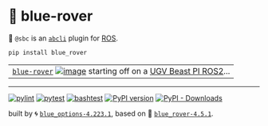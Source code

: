 # 🐬 blue-rover

🐬 `@sbc` is an [`abcli`](https://github.com/kamangir/awesome-bash-cli) plugin for [ROS](https://www.ros.org/). 

```bash
pip install blue_rover
```

|   |
| --- |
| [`blue-rover`](#) [![image](https://github.com/waveshareteam/ugv_rpi/raw/main/media/UGV-Rover-details-23.jpg)](#) starting off on a [UGV Beast PI ROS2](https://www.waveshare.com/wiki/UGV_Beast_PI_ROS2#ROS2_open_source_project)... |

---


[![pylint](https://github.com/kamangir/blue-rover/actions/workflows/pylint.yml/badge.svg)](https://github.com/kamangir/blue-rover/actions/workflows/pylint.yml) [![pytest](https://github.com/kamangir/blue-rover/actions/workflows/pytest.yml/badge.svg)](https://github.com/kamangir/blue-rover/actions/workflows/pytest.yml) [![bashtest](https://github.com/kamangir/blue-rover/actions/workflows/bashtest.yml/badge.svg)](https://github.com/kamangir/blue-rover/actions/workflows/bashtest.yml) [![PyPI version](https://img.shields.io/pypi/v/blue-rover.svg)](https://pypi.org/project/blue-rover/) [![PyPI - Downloads](https://img.shields.io/pypi/dd/blue-rover)](https://pypistats.org/packages/blue-rover)

built by 🌀 [`blue_options-4.223.1`](https://github.com/kamangir/awesome-bash-cli), based on 🐬 [`blue_rover-4.5.1`](https://github.com/kamangir/blue-rover).


